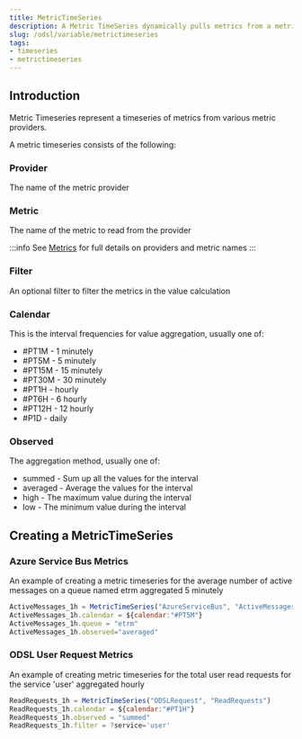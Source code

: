 ```yaml
---
title: MetricTimeSeries
description: A Metric TimeSeries dynamically pulls metrics from a metric provider
slug: /odsl/variable/metrictimeseries
tags:
- timeseries
- metrictimeseries
---
```


## Introduction
Metric Timeseries represent a timeseries of metrics from various metric providers.

A metric timeseries consists of the following:

### Provider
The name of the metric provider

### Metric
The name of the metric to read from the provider

:::info
See [Metrics](/docs/it/metrics) for full details on providers and metric names
:::

### Filter
An optional filter to filter the metrics in the value calculation

### Calendar
This is the interval frequencies for value aggregation, usually one of:

* #PT1M - 1 minutely
* #PT5M - 5 minutely
* #PT15M - 15 minutely
* #PT30M - 30 minutely
* #PT1H - hourly
* #PT6H - 6 hourly
* #PT12H - 12 hourly
* #P1D - daily

### Observed
The aggregation method, usually one of:

* summed - Sum up all the values for the interval
* averaged - Average the values for the interval
* high - The maximum value during the interval
* low - The minimum value during the interval

## Creating a MetricTimeSeries

### Azure Service Bus Metrics
An example of creating a metric timeseries for the average number of active messages on a queue named etrm aggregated 5 minutely
```js
ActiveMessages_1h = MetricTimeSeries("AzureServiceBus", "ActiveMessages")
ActiveMessages_1h.calendar = ${calendar:"#PT5M"}
ActiveMessages_1h.queue = "etrm"
ActiveMessages_1h.observed="averaged"
```

### ODSL User Request Metrics
An example of creating metric timeseries  for the total user read requests for the service 'user' aggregated hourly 
```js
ReadRequests_1h = MetricTimeSeries("ODSLRequest", "ReadRequests")
ReadRequests_1h.calendar = ${calendar:"#PT1H"}
ReadRequests_1h.observed = "summed"
ReadRequests_1h.filter = ?service='user'
```

